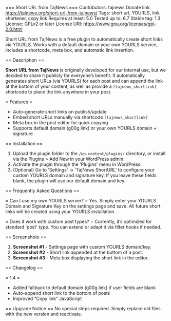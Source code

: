 === Short URL from TajNews ===
Contributors: tajnews
Donate link: https://tajnews.org/short-url-from-tajnews/
Tags: short url, YOURLS, link shortener, copy link
Requires at least: 5.0
Tested up to: 6.7
Stable tag: 1.3
License: GPLv2 or later
License URI: https://www.gnu.org/licenses/gpl-2.0.html

Short URL from TajNews is a free plugin to automatically create short links via YOURLS. 
Works with a default domain or your own YOURLS service, includes a shortcode, meta box, and automatic link insertion.

== Description ==

**Short URL from TajNews** is originally developed for our internal use, but we decided 
to share it publicly for everyone’s benefit. It automatically generates short URLs (via 
YOURLS) for each post and can append the link at the bottom of your content, as well as 
provide a `[tajnews_shortlink]` shortcode to place the link anywhere in your post.

= Features =
* Auto-generate short links on publish/update
* Embed short URLs manually via shortcode `[tajnews_shortlink]`
* Meta box in the post editor for quick copying
* Supports default domain (g00g.link) or your own YOURLS domain + signature

== Installation ==

1. Upload the plugin folder to the `/wp-content/plugins/` directory, or install via 
   the Plugins > Add New in your WordPress admin.
2. Activate the plugin through the 'Plugins' menu in WordPress.
3. (Optional) Go to 'Settings' -> 'TajNews ShortURL' to configure your custom YOURLS domain 
   and signature key. If you leave these fields blank, the plugin will use our default 
   domain and key.

== Frequently Asked Questions ==

= Can I use my own YOURLS server? =
Yes. Simply enter your YOURLS Domain and Signature Key on the settings page and save. 
All future short links will be created using your YOURLS installation.

= Does it work with custom post types? =
Currently, it’s optimized for standard 'post' type. You can extend or adapt it via 
filter hooks if needed.

== Screenshots ==

1. **Screenshot #1** - Settings page with custom YOURLS domain/key.
2. **Screenshot #2** - Short link appended at the bottom of a post.
3. **Screenshot #3** - Meta box displaying the short link in the editor.

== Changelog ==

= 1.4 =
* Added fallback to default domain (g00g.link) if user fields are blank
* Auto-append short link to the bottom of posts
* Improved “Copy link” JavaScript

== Upgrade Notice ==
No special steps required. Simply replace old files with the new version and reactivate.
